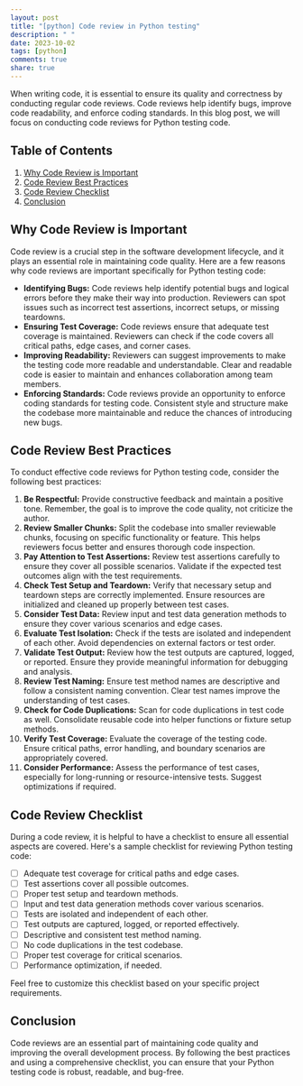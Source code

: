 ```yaml
---
layout: post
title: "[python] Code review in Python testing"
description: " "
date: 2023-10-02
tags: [python]
comments: true
share: true
---
```


When writing code, it is essential to ensure its quality and correctness by conducting regular code reviews. Code reviews help identify bugs, improve code readability, and enforce coding standards. In this blog post, we will focus on conducting code reviews for Python testing code.

## Table of Contents
1. [Why Code Review is Important](#why-code-review-is-important)
2. [Code Review Best Practices](#code-review-best-practices)
3. [Code Review Checklist](#code-review-checklist)
4. [Conclusion](#conclusion)

## Why Code Review is Important

Code review is a crucial step in the software development lifecycle, and it plays an essential role in maintaining code quality. Here are a few reasons why code reviews are important specifically for Python testing code:

- **Identifying Bugs:** Code reviews help identify potential bugs and logical errors before they make their way into production. Reviewers can spot issues such as incorrect test assertions, incorrect setups, or missing teardowns.
- **Ensuring Test Coverage:** Code reviews ensure that adequate test coverage is maintained. Reviewers can check if the code covers all critical paths, edge cases, and corner cases.
- **Improving Readability:** Reviewers can suggest improvements to make the testing code more readable and understandable. Clear and readable code is easier to maintain and enhances collaboration among team members.
- **Enforcing Standards:** Code reviews provide an opportunity to enforce coding standards for testing code. Consistent style and structure make the codebase more maintainable and reduce the chances of introducing new bugs.

## Code Review Best Practices

To conduct effective code reviews for Python testing code, consider the following best practices:

1. **Be Respectful:** Provide constructive feedback and maintain a positive tone. Remember, the goal is to improve the code quality, not criticize the author.
2. **Review Smaller Chunks:** Split the codebase into smaller reviewable chunks, focusing on specific functionality or feature. This helps reviewers focus better and ensures thorough code inspection.
3. **Pay Attention to Test Assertions:** Review test assertions carefully to ensure they cover all possible scenarios. Validate if the expected test outcomes align with the test requirements.
4. **Check Test Setup and Teardown:** Verify that necessary setup and teardown steps are correctly implemented. Ensure resources are initialized and cleaned up properly between test cases.
5. **Consider Test Data:** Review input and test data generation methods to ensure they cover various scenarios and edge cases.
6. **Evaluate Test Isolation:** Check if the tests are isolated and independent of each other. Avoid dependencies on external factors or test order.
7. **Validate Test Output:** Review how the test outputs are captured, logged, or reported. Ensure they provide meaningful information for debugging and analysis.
8. **Review Test Naming:** Ensure test method names are descriptive and follow a consistent naming convention. Clear test names improve the understanding of test cases.
9. **Check for Code Duplications:** Scan for code duplications in test code as well. Consolidate reusable code into helper functions or fixture setup methods.
10. **Verify Test Coverage:** Evaluate the coverage of the testing code. Ensure critical paths, error handling, and boundary scenarios are appropriately covered.
11. **Consider Performance:** Assess the performance of test cases, especially for long-running or resource-intensive tests. Suggest optimizations if required.

## Code Review Checklist

During a code review, it is helpful to have a checklist to ensure all essential aspects are covered. Here's a sample checklist for reviewing Python testing code:

- [ ] Adequate test coverage for critical paths and edge cases.
- [ ] Test assertions cover all possible outcomes.
- [ ] Proper test setup and teardown methods.
- [ ] Input and test data generation methods cover various scenarios.
- [ ] Tests are isolated and independent of each other.
- [ ] Test outputs are captured, logged, or reported effectively.
- [ ] Descriptive and consistent test method naming.
- [ ] No code duplications in the test codebase.
- [ ] Proper test coverage for critical scenarios.
- [ ] Performance optimization, if needed.

Feel free to customize this checklist based on your specific project requirements.

## Conclusion

Code reviews are an essential part of maintaining code quality and improving the overall development process. By following the best practices and using a comprehensive checklist, you can ensure that your Python testing code is robust, readable, and bug-free.